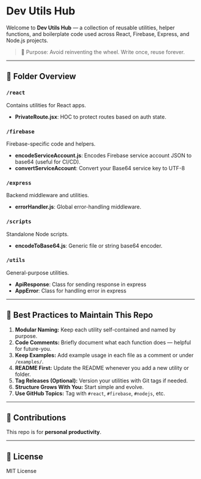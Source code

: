 # Dev Utils Hub

Welcome to **Dev Utils Hub** — a collection of reusable utilities, helper functions, and boilerplate code used across React, Firebase, Express, and Node.js projects.

> 🎯 Purpose: Avoid reinventing the wheel. Write once, reuse forever.

---

## 📁 Folder Overview

### `/react`

Contains utilities for React apps.

- **PrivateRoute.jsx**: HOC to protect routes based on auth state.

### `/firebase`

Firebase-specific code and helpers.

- **encodeServiceAccount.js**: Encodes Firebase service account JSON to base64 (useful for CI/CD).
- **convertServiceAccount**: Convert your Base64 service key to UTF-8

### `/express`

Backend middleware and utilities.

- **errorHandler.js**: Global error-handling middleware.

### `/scripts`

Standalone Node scripts.

- **encodeToBase64.js**: Generic file or string base64 encoder.

### `/utils`

General-purpose utilities.

- **ApiResponse**: Class for sending response in express
- **AppError**: Class for handling error in express

---

## 🧠 Best Practices to Maintain This Repo

1. **Modular Naming:** Keep each utility self-contained and named by purpose.
2. **Code Comments:** Briefly document what each function does — helpful for future-you.
3. **Keep Examples:** Add example usage in each file as a comment or under `/examples/`.
4. **README First:** Update the README whenever you add a new utility or folder.
5. **Tag Releases (Optional):** Version your utilities with Git tags if needed.
6. **Structure Grows With You:** Start simple and evolve.
7. **Use GitHub Topics:** Tag with `#react`, `#firebase`, `#nodejs`, etc.

---

## 🤝 Contributions

This repo is for **personal productivity**.

---

## 🔗 License

MIT License
